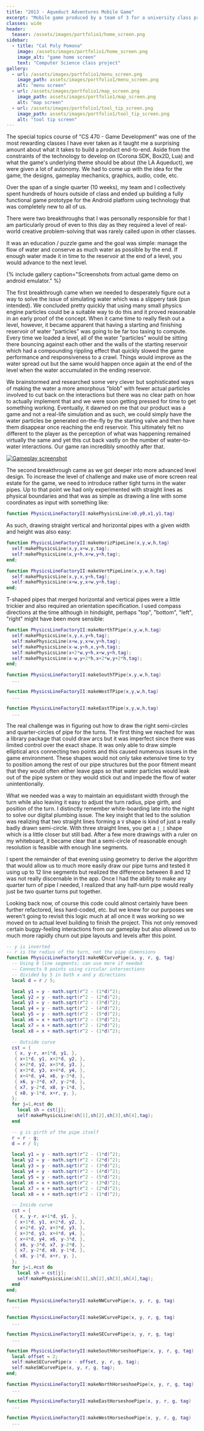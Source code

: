 ```yaml
---
title: "2013 - Aqueduct Adventures Mobile Game"
excerpt: "Mobile game produced by a team of 3 for a university class project."
classes: wide
header:
  teaser: /assets/images/portfolio1/home_screen.png
sidebar:
  - title: "Cal Poly Pomona"
    image: /assets/images/portfolio1/home_screen.png
    image_alt: "game home screen"
    text: "Computer Science class project"
gallery:
  - url: /assets/images/portfolio1/menu_screen.png
    image_path: assets/images/portfolio1/menu_screen.png
    alt: "menu screen"
  - url: /assets/images/portfolio1/map_screen.png
    image_path: assets/images/portfolio1/map_screen.png
    alt: "map screen"
  - url: /assets/images/portfolio1/tool_tip_screen.png
    image_path: assets/images/portfolio1/tool_tip_screen.png
    alt: "tool tip screen"
---
```


The special topics course of "CS 470 - Game Development" was one of the most rewarding classes I
have ever taken as it taught me a surprising amount about what it takes to build a product end-to-end.
Aside from the constraints of the technology to develop on (Corona SDK, Box2D, Lua) and what the game's
underlying theme should be about (the LA Aqueduct), we were given a lot of autonomy.
We had to come up with the idea for the game, the designs, gameplay mechanics, graphics, audio, code, etc.

Over the span of a single quarter (10 weeks), my team and I collectively spent hundreds of hours
outside of class and ended up building a fully functional game prototype for the Android platform
using technology that was completely new to all of us.

There were two breakthroughs that I was personally responsible for that I am particularly proud of
even to this day as they required a level of real-world creative problem-solving that was rarely
called upon in other classes.

It was an education / puzzle game and the goal was simple: manage the flow of water and conserve as much water as possible by the end. If enough water made it in time to the reservoir at the end of a level, you would advance to the next level.

{% include gallery caption="Screenshots from actual game demo on android emulator." %}

The first breakthrough came when we needed to desperately figure out a way to solve the issue of simulating water which was a slippery task (pun intended). We concluded pretty quickly that using many small physics engine particles could be a suitable way to do this and it proved reasonable in an early proof of the concept. When it came time to really flesh out a level, however, it became apparent that having a starting and finishing reservoir of water "particles" was going to be far too taxing to compute. Every time we loaded a level, all of the water "particles" would be sitting there bouncing against each other and the walls of the starting reservoir which had a compounding rippling effect that quickly slowed the game performance and responsiveness to a crawl. Things would improve as the water spread out but the same would happen once again at the end of the level when the water accumulated in the ending reservoir.

We brainstormed and researched some very clever but sophisticated ways of making the water a more amorphous "blob" with fewer actual particles involved to cut back on the interactions but there was no clear path on how to actually implement that and we were soon getting pressed for time to get something working. Eventually, it dawned on me that our product was a game and not a real-life simulation and as such, we could simply have the water particles be generated on-the-fly by the starting valve and then have them disappear once reaching the end reservoir. This ultimately felt no different to the player as the perception of what was happening remained virtually the same and yet this cut back vastly on the number of water-to-water interactions. Our game ran incredibly smoothly after that.

[![Gameplay screenshot](/assets/images/portfolio1/gameplay_screen.png)](/assets/images/portfolio1/gameplay_screen.png)

The second breakthrough came as we got deeper into more advanced level design. To increase the level of challenge and make use of more screen real estate for the game, we need to introduce rather tight turns in the water pipes. Up to that point we had only experimented with straight lines as physical boundaries and that was as simple as drawing a line with some coordinates as input with something like:
```lua
function PhysicsLineFactoryII:makePhysicsLine(x0,y0,x1,y1,tag)
```

As such, drawing straight vertical and horizontal pipes with a given width and height was also easy:
```lua
function PhysicsLineFactoryII:makeHorizPipeLine(x,y,w,h,tag)
  self:makePhysicsLine(x,y,x+w,y,tag);
  self:makePhysicsLine(x,y+h,x+w,y+h,tag);
end; 

function PhysicsLineFactoryII:makeVertPipeLine(x,y,w,h,tag)
  self:makePhysicsLine(x,y,x,y+h,tag);
  self:makePhysicsLine(x+w,y,x+w,y+h,tag);
end;
```

T-shaped pipes that merged horizontal and vertical pipes were a little trickier and also required an orientation specification. I used compass directions at the time although in hindsight, perhaps "top", "bottom", "left", "right" might have been more sensible:
```lua
function PhysicsLineFactoryII:makeNorthTPipe(x,y,w,h,tag)
  self:makePhysicsLine(x,y,x,y+h,tag);
  self:makePhysicsLine(x+w,y,x+w,y+h,tag);
  self:makePhysicsLine(x-w,y+h,x,y+h,tag);
  self:makePhysicsLine(x+2*w,y+h,x+w,y+h,tag);
  self:makePhysicsLine(x-w,y+2*h,x+2*w,y+2*h,tag);  
end;

function PhysicsLineFactoryII:makeSouthTPipe(x,y,w,h,tag)
  ...

function PhysicsLineFactoryII:makeWestTPipe(x,y,w,h,tag)
  ...

function PhysicsLineFactoryII:makeEastTPipe(x,y,w,h,tag)
  ...
```

The real challenge was in figuring out how to draw the right semi-circles and quarter-circles of pipe for the turns. The first thing we reached for was a library package that could draw arcs but it was imperfect since there was limited control over the exact shape. It was only able to draw simple elliptical arcs connecting two points and this caused numerous issues in the game environment. These shapes would not only take extensive time to try to position among the rest of our pipe structures but the poor fitment meant that they would often either leave gaps so that water particles would leak out of the pipe system or they would stick out and impede the flow of water unintentionally.

What we needed was a way to maintain an equidistant width through the turn while also leaving it easy to adjust the turn radius, pipe girth, and position of the turn. I distinctly remember white-boarding late into the night to solve our digital plumbing issue. The key insight that led to the solution was realizing that two straight lines forming a `V` shape is kind of just a really badly drawn semi-circle. With three straight lines, you get a `|_|` shape which is a little closer but still bad. After a few more drawings with a ruler on my whiteboard, it became clear that a semi-circle of reasonable enough resolution is feasible with enough line segments.

I spent the remainder of that evening using geometry to derive the algorithm that would allow us to much more easily draw our pipe turns and tested it using up to 12 line segments but realized the difference between 8 and 12 was not really discernable in the app. Once I had the ability to make any quarter turn of pipe I needed, I realized that any half-turn pipe would really just be two quarter turns put together.

Looking back now, of course this code could almost certainly have been further refactored, less hard-coded, etc. but we knew for our purposes we weren't going to revisit this logic much at all once it was working so we moved on to actual level building to finish the project. This not only removed certain buggy-feeling interactions from our gameplay but also allowed us to much more rapidly churn out pipe layouts and levels after this point.

```lua
-- y is inverted
-- r is the radius of the turn, not the pipe dimensions
function PhysicsLineFactoryII:makeNECurvePipe(x, y, r, g, tag)
  -- Using 8 line segments; can use more if needed
  -- Connects 9 points using circular intersections 
  -- divided by 5 in both x and y directions
  local d = r / 5;

  local y1 = y - math.sqrt(r^2 - (1*d)^2);
  local y2 = y - math.sqrt(r^2 - (2*d)^2);
  local y3 = y - math.sqrt(r^2 - (3*d)^2);
  local y4 = y - math.sqrt(r^2 - (4*d)^2);
  local y5 = y - math.sqrt(r^2 - (5*d)^2);
  local x6 = x + math.sqrt(r^2 - (3*d)^2);
  local x7 = x + math.sqrt(r^2 - (2*d)^2);
  local x8 = x + math.sqrt(r^2 - (1*d)^2);

  -- Outside curve
  cst = {
   { x, y-r, x+1*d, y1, },
   { x+1*d, y1, x+2*d, y2, },
   { x+2*d, y2, x+3*d, y3, },
   { x+3*d, y3, x+4*d, y4, },
   { x+4*d, y4, x6, y-3*d, },
   { x6, y-3*d, x7, y-2*d, },
   { x7, y-2*d, x8, y-1*d, },
   { x8, y-1*d, x+r, y, },
  };
  for j=1,#cst do
    local sh = cst[j];
    self:makePhysicsLine(sh[1],sh[2],sh[3],sh[4],tag);
  end

  -- g is girth of the pipe itself
  r = r - g;
  d = r / 5;

  local y1 = y - math.sqrt(r^2 - (1*d)^2);
  local y2 = y - math.sqrt(r^2 - (2*d)^2);
  local y3 = y - math.sqrt(r^2 - (3*d)^2);
  local y4 = y - math.sqrt(r^2 - (4*d)^2);
  local y5 = y - math.sqrt(r^2 - (5*d)^2);
  local x6 = x + math.sqrt(r^2 - (3*d)^2);
  local x7 = x + math.sqrt(r^2 - (2*d)^2);
  local x8 = x + math.sqrt(r^2 - (1*d)^2);

  -- Inside curve
  cst = {
   { x, y-r, x+1*d, y1, },
   { x+1*d, y1, x+2*d, y2, },
   { x+2*d, y2, x+3*d, y3, },
   { x+3*d, y3, x+4*d, y4, },
   { x+4*d, y4, x6, y-3*d, },
   { x6, y-3*d, x7, y-2*d, },
   { x7, y-2*d, x8, y-1*d, },
   { x8, y-1*d, x+r, y, },
  };
  for j=1,#cst do
    local sh = cst[j];
    self:makePhysicsLine(sh[1],sh[2],sh[3],sh[4],tag);
  end
end; 

function PhysicsLineFactoryII:makeNWCurvePipe(x, y, r, g, tag)
  ...

function PhysicsLineFactoryII:makeSWCurvePipe(x, y, r, g, tag)
  ...

function PhysicsLineFactoryII:makeSECurvePipe(x, y, r, g, tag)
  ...

function PhysicsLineFactoryII:makeSouthHorseshoePipe(x, y, r, g, tag)
  local offset = 2;
  self:makeSECurvePipe(x - offset, y, r, g, tag);
  self:makeSWCurvePipe(x, y, r, g, tag);
end; 

function PhysicsLineFactoryII:makeNorthHorseshoePipe(x, y, r, g, tag)
  ...

function PhysicsLineFactoryII:makeEastHorseshoePipe(x, y, r, g, tag)
  ...

function PhysicsLineFactoryII:makeWestHorseshoePipe(x, y, r, g, tag)
  ...
```